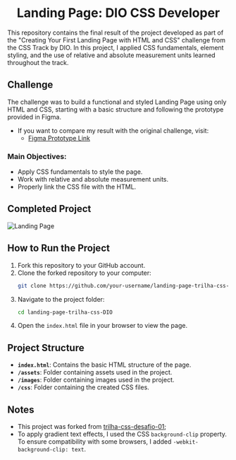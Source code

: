 <h1 align="center">Landing Page: DIO CSS Developer</h1>

This repository contains the final result of the project developed as part of the "Creating Your First Landing Page with HTML and CSS" challenge from the CSS Track by DIO. In this project, I applied CSS fundamentals, element styling, and the use of relative and absolute measurement units learned throughout the track.

## Challenge

The challenge was to build a functional and styled Landing Page using only HTML and CSS, starting with a basic structure and following the prototype provided in Figma.
- If you want to compare my result with the original challenge, visit:
  - [Figma Prototype Link](https://www.figma.com/file/3PiokoJj9IhGDnNiWAJbz7/DIO---Desafio-01?node-id=2%3A6)

### Main Objectives:

- Apply CSS fundamentals to style the page.
- Work with relative and absolute measurement units.
- Properly link the CSS file with the HTML.

## Completed Project

![Landing Page](https://user-images.githubusercontent.com/55519539/183538055-6cce606c-7d1d-4d15-a4be-ffeb5b37c956.png)

## How to Run the Project

1. Fork this repository to your GitHub account.
2. Clone the forked repository to your computer:
   ```bash
   git clone https://github.com/your-username/landing-page-trilha-css-DIO.git
   ```
3. Navigate to the project folder:
   ```bash
   cd landing-page-trilha-css-DIO
   ```
4. Open the `index.html` file in your browser to view the page.

## Project Structure

- **`index.html`**: Contains the basic HTML structure of the page.
- **`/assets`**: Folder containing assets used in the project.
- **`/images`**: Folder containing images used in the project.
- **`/css`**: Folder containing the created CSS files.

## Notes

- This project was forked from [trilha-css-desafio-01](https://github.com/digitalinnovationone/trilha-css-desafio-01);
- To apply gradient text effects, I used the CSS `background-clip` property. To ensure compatibility with some browsers, I added `-webkit-background-clip: text`.

